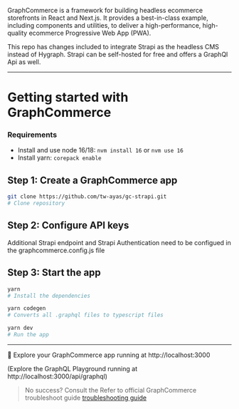 
GraphCommerce is a framework for building headless ecommerce storefronts in
React and Next.js. It provides a best-in-class example, including components and
utilities, to deliver a high-performance, high-quality ecommerce Progressive Web
App (PWA).

This repo has changes included to integrate Strapi as the headless CMS instead of Hygraph. Strapi can be self-hosted for free and offers a GraphQl Api as well.

---

# Getting started with GraphCommerce

### Requirements

- Install and use node 16/18: `nvm install 16` or `nvm use 16`
- Install yarn: `corepack enable`

## Step 1: Create a GraphCommerce app

```bash
git clone https://github.com/tw-ayas/gc-strapi.git
# Clone repository
```

## Step 2: Configure API keys

Additional Strapi endpoint and Strapi Authentication need to be configued in the graphcommerce.config.js file

## Step 3: Start the app

```bash
yarn
# Install the dependencies
```

```bash
yarn codegen
# Converts all .graphql files to typescript files
```

```bash
yarn dev
# Run the app
```

---

🎉 Explore your GraphCommerce app running at http://localhost:3000

(Explore the GraphQL Playground running at http://localhost:3000/api/graphql)

> No success? Consult the
> Refer to official GraphCommerce troubleshoot guide
> [troubleshooting guide](https://github.com/graphcommerce-org/graphcommerce/blob/canary/framework/troubleshooting.md)

